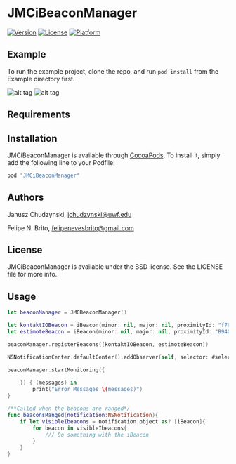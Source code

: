 # JMCiBeaconManager

[![Version](https://img.shields.io/cocoapods/v/JMCiBeaconManager.svg?style=flat)](http://cocoapods.org/pods/JMCiBeaconManager)
[![License](https://img.shields.io/cocoapods/l/JMCiBeaconManager.svg?style=flat)](http://cocoapods.org/pods/JMCiBeaconManager)
[![Platform](https://img.shields.io/cocoapods/p/JMCiBeaconManager.svg?style=flat)](http://cocoapods.org/pods/JMCiBeaconManager)

## Example

To run the example project, clone the repo, and run `pod install` from the Example directory first.

![alt tag](https://github.com/appzzman/JMCBeaconManager/blob/pr/1/iPadGif.gif)
![alt tag](https://raw.githubusercontent.com/appzzman/JMCBeaconManager/pr/1/iPhoneGif.gif)

## Requirements

## Installation

JMCiBeaconManager is available through [CocoaPods](http://cocoapods.org). To install
it, simply add the following line to your Podfile:

```ruby
pod "JMCiBeaconManager"
```

## Authors

Janusz Chudzynski, <jchudzynski@uwf.edu>

Felipe N. Brito, <felipenevesbrito@gmail.com>

## License

JMCiBeaconManager is available under the BSD license. See the LICENSE file for more info.


## Usage

```Swift 
let beaconManager = JMCBeaconManager()

let kontaktIOBeacon = iBeacon(minor: nil, major: nil, proximityId: "f7826da6-4fa2-4e98-8024-bc5b71e0893e")
let estimoteBeacon = iBeacon(minor: nil, major: nil, proximityId: "B9407F30-F5F8-466E-AFF9-25556B57FE6D")

beaconManager.registerBeacons([kontaktIOBeacon, estimoteBeacon])

NSNotificationCenter.defaultCenter().addObserver(self, selector: #selector(beaconsRanged(_:)), name: iBeaconNotifications.BeaconProximity.rawValue, object: nil)

beaconManager.startMonitoring({ 
            
    }) { (messages) in
        print("Error Messages \(messages)")
}

/**Called when the beacons are ranged*/
func beaconsRanged(notification:NSNotification){
    if let visibleIbeacons = notification.object as? [iBeacon]{
        for beacon in visibleIbeacons{
            /// Do something with the iBeacon
        }
    }
}  


```
